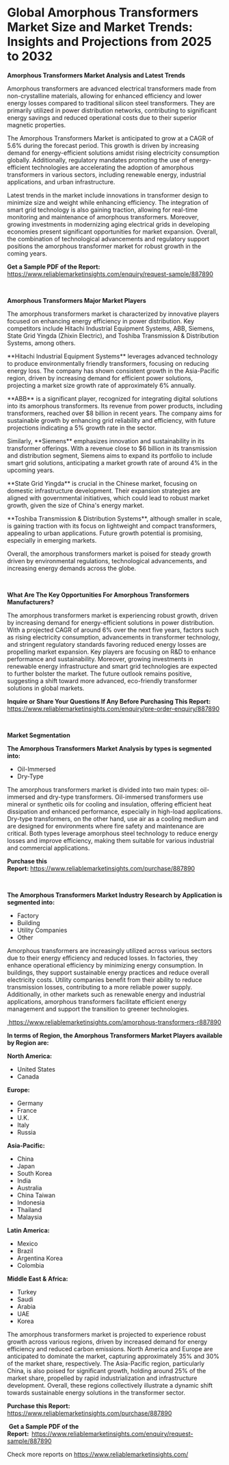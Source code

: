 <p><h1>Global Amorphous Transformers Market Size and Market Trends: Insights and Projections from 2025 to 2032</h1></p><p><strong>Amorphous Transformers Market Analysis and Latest Trends</strong></p>
<p><p>Amorphous transformers are advanced electrical transformers made from non-crystalline materials, allowing for enhanced efficiency and lower energy losses compared to traditional silicon steel transformers. They are primarily utilized in power distribution networks, contributing to significant energy savings and reduced operational costs due to their superior magnetic properties.</p><p>The Amorphous Transformers Market is anticipated to grow at a CAGR of 5.6% during the forecast period. This growth is driven by increasing demand for energy-efficient solutions amidst rising electricity consumption globally. Additionally, regulatory mandates promoting the use of energy-efficient technologies are accelerating the adoption of amorphous transformers in various sectors, including renewable energy, industrial applications, and urban infrastructure.</p><p>Latest trends in the market include innovations in transformer design to minimize size and weight while enhancing efficiency. The integration of smart grid technology is also gaining traction, allowing for real-time monitoring and maintenance of amorphous transformers. Moreover, growing investments in modernizing aging electrical grids in developing economies present significant opportunities for market expansion. Overall, the combination of technological advancements and regulatory support positions the amorphous transformer market for robust growth in the coming years.</p></p>
<p><strong>Get a Sample PDF of the Report:&nbsp;</strong> <a href="https://www.reliablemarketinsights.com/enquiry/request-sample/887890?utm_campaign=3289&utm_medium=2&utm_source=Github&utm_content=ia&utm_term=08042025&utm_id=amorphous-transformers">https://www.reliablemarketinsights.com/enquiry/request-sample/887890</a></p>
<p>&nbsp;</p>
<p><strong>Amorphous Transformers Major Market Players</strong></p>
<p><p>The amorphous transformers market is characterized by innovative players focused on enhancing energy efficiency in power distribution. Key competitors include Hitachi Industrial Equipment Systems, ABB, Siemens, State Grid Yingda (Zhixin Electric), and Toshiba Transmission & Distribution Systems, among others.</p><p>**Hitachi Industrial Equipment Systems** leverages advanced technology to produce environmentally friendly transformers, focusing on reducing energy loss. The company has shown consistent growth in the Asia-Pacific region, driven by increasing demand for efficient power solutions, projecting a market size growth rate of approximately 6% annually.</p><p>**ABB** is a significant player, recognized for integrating digital solutions into its amorphous transformers. Its revenue from power products, including transformers, reached over $8 billion in recent years. The company aims for sustainable growth by enhancing grid reliability and efficiency, with future projections indicating a 5% growth rate in the sector.</p><p>Similarly, **Siemens** emphasizes innovation and sustainability in its transformer offerings. With a revenue close to $6 billion in its transmission and distribution segment, Siemens aims to expand its portfolio to include smart grid solutions, anticipating a market growth rate of around 4% in the upcoming years.</p><p>**State Grid Yingda** is crucial in the Chinese market, focusing on domestic infrastructure development. Their expansion strategies are aligned with governmental initiatives, which could lead to robust market growth, given the size of China's energy market.</p><p>**Toshiba Transmission & Distribution Systems**, although smaller in scale, is gaining traction with its focus on lightweight and compact transformers, appealing to urban applications. Future growth potential is promising, especially in emerging markets.</p><p>Overall, the amorphous transformers market is poised for steady growth driven by environmental regulations, technological advancements, and increasing energy demands across the globe.</p></p>
<p>&nbsp;</p>
<p><strong>What Are The Key Opportunities For Amorphous Transformers Manufacturers?</strong></p>
<p><p>The amorphous transformers market is experiencing robust growth, driven by increasing demand for energy-efficient solutions in power distribution. With a projected CAGR of around 6% over the next five years, factors such as rising electricity consumption, advancements in transformer technology, and stringent regulatory standards favoring reduced energy losses are propelling market expansion. Key players are focusing on R&D to enhance performance and sustainability. Moreover, growing investments in renewable energy infrastructure and smart grid technologies are expected to further bolster the market. The future outlook remains positive, suggesting a shift toward more advanced, eco-friendly transformer solutions in global markets.</p></p>
<p><strong>Inquire or Share Your Questions If Any Before Purchasing This Report:</strong> <a href="https://www.reliablemarketinsights.com/enquiry/pre-order-enquiry/887890?utm_campaign=3289&utm_medium=2&utm_source=Github&utm_content=ia&utm_term=08042025&utm_id=amorphous-transformers">https://www.reliablemarketinsights.com/enquiry/pre-order-enquiry/887890</a></p>
<p>&nbsp;</p>
<p><strong>Market Segmentation</strong></p>
<p><strong>The Amorphous Transformers Market Analysis by types is segmented into:</strong></p>
<p><ul><li>Oil-Immersed</li><li>Dry-Type</li></ul></p>
<p><p>The amorphous transformers market is divided into two main types: oil-immersed and dry-type transformers. Oil-immersed transformers use mineral or synthetic oils for cooling and insulation, offering efficient heat dissipation and enhanced performance, especially in high-load applications. Dry-type transformers, on the other hand, use air as a cooling medium and are designed for environments where fire safety and maintenance are critical. Both types leverage amorphous steel technology to reduce energy losses and improve efficiency, making them suitable for various industrial and commercial applications.</p></p>
<p><strong>Purchase this Report:&nbsp;</strong><a href="https://www.reliablemarketinsights.com/purchase/887890?utm_campaign=3289&utm_medium=2&utm_source=Github&utm_content=ia&utm_term=08042025&utm_id=amorphous-transformers">https://www.reliablemarketinsights.com/purchase/887890</a></p>
<p>&nbsp;</p>
<p><strong>The Amorphous Transformers Market Industry Research by Application is segmented into:</strong></p>
<p><ul><li>Factory</li><li>Building</li><li>Utility Companies</li><li>Other</li></ul></p>
<p><p>Amorphous transformers are increasingly utilized across various sectors due to their energy efficiency and reduced losses. In factories, they enhance operational efficiency by minimizing energy consumption. In buildings, they support sustainable energy practices and reduce overall electricity costs. Utility companies benefit from their ability to reduce transmission losses, contributing to a more reliable power supply. Additionally, in other markets such as renewable energy and industrial applications, amorphous transformers facilitate efficient energy management and support the transition to greener technologies.</p></p>
<p><a href="https://www.reliablemarketinsights.com/amorphous-transformers-r887890?utm_campaign=3289&utm_medium=2&utm_source=Github&utm_content=ia&utm_term=08042025&utm_id=amorphous-transformers">&nbsp;https://www.reliablemarketinsights.com/amorphous-transformers-r887890</a></p>
<p><strong>In terms of Region, the Amorphous Transformers Market Players available by Region are:</strong></p>
<p>
    <p> <strong> North America: </strong>
        <ul>
            <li>United States</li>
            <li>Canada</li>
        </ul>
        </p> 
    <p> <strong> Europe: </strong>
        <ul>
            <li>Germany</li>
            <li>France</li>
            <li>U.K.</li>
            <li>Italy</li>
            <li>Russia</li>
        </ul>
        </p> 
    <p> <strong> Asia-Pacific: </strong>
        <ul>
            <li>China</li>
            <li>Japan</li>
            <li>South Korea</li>
            <li>India</li>
            <li>Australia</li>
            <li>China Taiwan</li>
            <li>Indonesia</li>
            <li>Thailand</li>
            <li>Malaysia</li>
        </ul>
        </p> 
    <p> <strong> Latin America: </strong>
        <ul>
            <li>Mexico</li>
            <li>Brazil</li>
            <li>Argentina Korea</li>
            <li>Colombia</li>
        </ul>
        </p> 
    <p> <strong> Middle East & Africa: </strong>
        <ul>
            <li>Turkey</li>
            <li>Saudi</li>
            <li>Arabia</li>
            <li>UAE</li>
            <li>Korea</li>
        </ul>
    </p>
    </p>
<p><p>The amorphous transformers market is projected to experience robust growth across various regions, driven by increased demand for energy efficiency and reduced carbon emissions. North America and Europe are anticipated to dominate the market, capturing approximately 35% and 30% of the market share, respectively. The Asia-Pacific region, particularly China, is also poised for significant growth, holding around 25% of the market share, propelled by rapid industrialization and infrastructure development. Overall, these regions collectively illustrate a dynamic shift towards sustainable energy solutions in the transformer sector.</p></p>
<p><strong>Purchase this Report: </strong><a href="https://www.reliablemarketinsights.com/purchase/887890?utm_campaign=3289&utm_medium=2&utm_source=Github&utm_content=ia&utm_term=08042025&utm_id=amorphous-transformers">https://www.reliablemarketinsights.com/purchase/887890</a></p>
<p>&nbsp;<strong>Get a Sample PDF of the Report:&nbsp;&nbsp;</strong><a href="https://www.reliablemarketinsights.com/enquiry/request-sample/887890?utm_campaign=3289&utm_medium=2&utm_source=Github&utm_content=ia&utm_term=08042025&utm_id=amorphous-transformers">https://www.reliablemarketinsights.com/enquiry/request-sample/887890</a></p>
<p><strong></strong></p>
<p>Check more reports on <a href="https://www.reliablemarketinsights.com/?utm_campaign=3289&utm_medium=2&utm_source=Github&utm_content=ia&utm_term=08042025&utm_id=amorphous-transformers">https://www.reliablemarketinsights.com/</a></p>